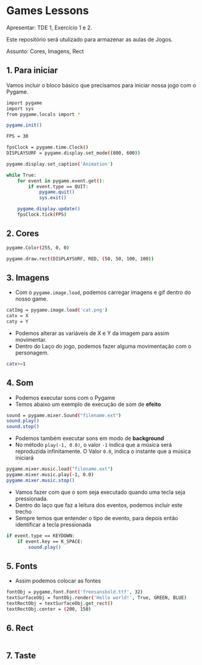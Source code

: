 # Games Lessons

Apresentar: TDE 1, Exercício 1 e 2.

Este repositório será utulizado para armazenar as aulas de Jogos.

Assunto: Cores, Imagens, Rect

## 1. Para iniciar

Vamos incluir o bloco básico que precisamos para iniciar nossa jogo com o Pygame.

```bash
import pygame
import sys
from pygame.locals import *

pygame.init()

FPS = 30

fpsClock = pygame.time.Clock()
DISPLAYSURF = pygame.display.set_mode((800, 600))

pygame.display.set_caption('Animation')

while True:
    for event in pygame.event.get():
        if event.type == QUIT:
            pygame.quit()
            sys.exit()

    pygame.display.update()
    fpsClock.tick(FPS)
```

## 2. Cores

```bash
pygame.Color(255, 0, 0)

pygame.draw.rect(DISPLAYSURF, RED, (50, 50, 100, 100))
```

## 3. Imagens

- Com o `pygame.image.load`, podemos carregar imagens e gif dentro do nosso game.

```bash
catImg = pygame.image.load('cat.png')
catx = X
caty = Y
```

- Podemos alterar as variáveis de X e Y da imagem para assim movimentar.
- Dentro do Laço do jogo, podemos fazer alguma movimentação com o personagem.

```bash
catx+=1
```

## 4. Som

- Podemos executar sons com o Pygame
- Temos abaixo um exemplo de execução de som de **efeito**

```bash
sound = pygame.mixer.Sound("filename.ext")
sound.play()
sound.stop()
```

- Podemos também executar sons em modo de **background**
- No método `play(-1, 0.0)`, o valor `-1` indica que a música será reproduzida infinitamente. O Valor `0.0`, indica o instante que a música iniciará

```bash
pygame.mixer.music.load("filename.ext")
pygame.mixer.music.play(-1, 0.0)
pygame.mixer.music.stop()
```

- Vamos fazer com que o som seja executado quando uma tecla seja pressionada.
- Dentro do laço que faz a leitura dos eventos, podemos incluir este trecho
- Sempre temos que entender o tipo de evento, para depois então identificar a tecla pressionada

```bash
if event.type == KEYDOWN:
    if event.key == K_SPACE:
        sound.play()
```

## 5. Fonts

- Assim podemos colocar as fontes

```bash
fontObj = pygame.font.Font('freesansbold.ttf', 32)
textSurfaceObj = fontObj.render('Hello world!', True, GREEN, BLUE)
textRectObj = textSurfaceObj.get_rect()
textRectObj.center = (200, 150)
```

## 6. Rect

```bash
```

## 7. Taste

```bash
```
